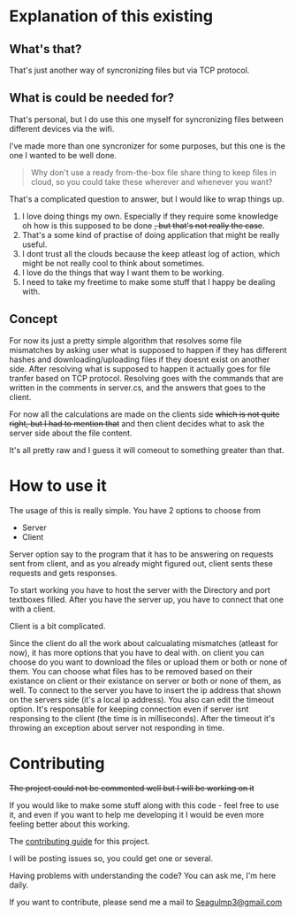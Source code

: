 Explanation of this existing
========================
What's that?
-----------------------
That's just another way of syncronizing files but via TCP protocol.

What is could be needed for?
-----------------------
That's personal, but I do use this one myself for syncronizing files between different devices via the wifi.

I've made more than one syncronizer for some purposes, but this one is the one I wanted to be well done.

>Why don't use a ready from-the-box file share thing to keep files in cloud, so you could take these wherever and whenever you want?

That's a complicated question to answer, but I would like to wrap things up.
1. I love doing things my own. Especially if they require some knowledge oh how is this supposed to be done ~~, but that's not really the case~~.
1. That's a some kind of practise of doing application that might be really useful.
1. I dont trust all the clouds because the keep atleast log of action, which might be not really cool to think about sometimes.
1. I love do the things that way I want them to be working.
1. I need to take my freetime to make some stuff that I happy be dealing with.

Concept
----------------------
For now its just a pretty simple algorithm that resolves some file mismatches by asking user what is supposed to happen if they has different hashes and downloading/uploading files if they doesnt exist on another side. 
After resolving what is supposed to happen it actually goes for file tranfer based on TCP protocol.
Resolving goes with the commands that are written in the comments in server.cs, and the answers that goes to the client.

For now all the calculations are made on the clients side ~~which is not quite right, but I had to mention that~~ and then client decides what to ask the server side about the file content.

It's all pretty raw and I guess it will comeout to something greater than that.

How to use it
========================
The usage of this is really simple. You have 2 options to choose from

* Server
* Client

Server option say to the program that it has to be answering on requests sent from client, and as you already might figured out, client sents these requests and gets responses.

To start working you have to host the server with the Directory and port textboxes filled. After you have the server up, you have to connect that one with a client. 

Client is a bit complicated.

Since the client do all the work about calcualating mismatches (atleast for now), it has more options that you have to deal with. on client you can choose do you want to download the files or upload them or both or none of them. You can choose what files has to be removed based on their existance on client or their existance on server or both or none of them, as well.
To connect to the server you have to insert the ip address that shown on the servers side (it's a local ip address).
You also can edit the timeout option. It's responsable for keeping connection even if server isnt responsing to the client (the time is in milliseconds). After the timeout it's throwing an exception about server not responding in time.

Contributing
========================
~~The project could not be commented well but I will be working on it~~

If you would like to make some stuff along with this code - feel free to use it, and even if you want to help me developing it I would be even more feeling better about this working. 

The [contributing guide](https://github.com/Halozzee/TcpDirectorySyncronizer/blob/master/CONTRIBUTING.md) for this project.

I will be posting issues so, you could get one or several.

Having problems with understanding the code? You can ask me, I'm here daily.

If you want to contribute, please send me a mail to Seagulmp3@gmail.com
